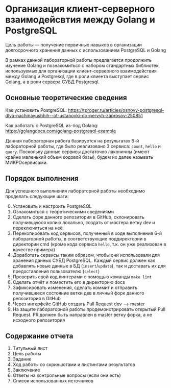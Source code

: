 # Организация клиент-серверного взаимодейсвтия между Golang и PostgreSQL

Цель работы — получение первичных навыков в организации долгосрочного хранения данных с использованием PostgreSQL и Golang

В рамках данной лабораторной работы предлагается продолжить изучение Golang и познакомиться с набором стандартных библиотек, используемых для организации клиент-серверного взаимодействия между Golang и Postgresql, где в роли клиента выступает сервис Golang, а в роли сервера СУБД Postgresql.
 
## Основные теоретические сведения

Как установить PostgreSQL: https://tproger.ru/articles/osnovy-postgresql-dlya-nachinayushhih--ot-ustanovki-do-pervyh-zaprosov-250851

Как работать с PostgreSQL из-под Golang: https://golangdocs.com/golang-postgresql-example

Данная лабораторная работа базируется на результатах 6-й лабораторной работы, где было реализовано 3 сервиса: `count`, `hello` и `query`. Поскольку данные сервисы достаточно лаконичны (имеют крайне маленький объем кодовой базы), будем их далее называть МИКРОсервисами.
 
## Порядок выполнения

Для успешного выполнения лабораторной работы необходимо проделать следующие шаги:

0. Установить и настроить PostgreSQL
1. Ознакомиться с теоретическими сведениями
2. Сделать форк данного репозитория в GitHub, склонировать получившуюся копию локально, создать от мастера ветку dev и переключиться на неё
3. Перекопировать код сервисов, полученный в ходе выполнения 6-й лабораторной работы, в соответствующие поддиректории в директории cmd (кроме кода сервиса `hello`, т.к. он уже реализован в качестве примера)
4. Доработать сервисы таким образом, чтобы они использовали для хранения данных СУБД PostgreSQL. Каждый сервис должен как добавлять новые данные в БД (`insert`/`update`), так и доставать их для предоставления пользователю (`select`)
5. Проверить свой код линтерами с помощью команды `make lint`
6. Сделать отчёт и поместить его в директорию docs
7. Зафиксировать изменения, сделать коммит и отправить получившееся состояние ветки дев в личный форк данного репозитория в GitHub
8. Через интерфейс GitHub создать Pull Request dev --> master
9. На защите лабораторной работы продемонстрировать открытый Pull Request. PR должен быть направлен в master ветку форка, а не исходного репозитория

## Содержание отчета

1. Титульный лист
2. Цель работы
3. Задание
4. Ход работы со скриншотами и листингами результатов 
5. Заключение
6. Ответы на контрольные вопросы (если они есть)
7. Список использованных источников
